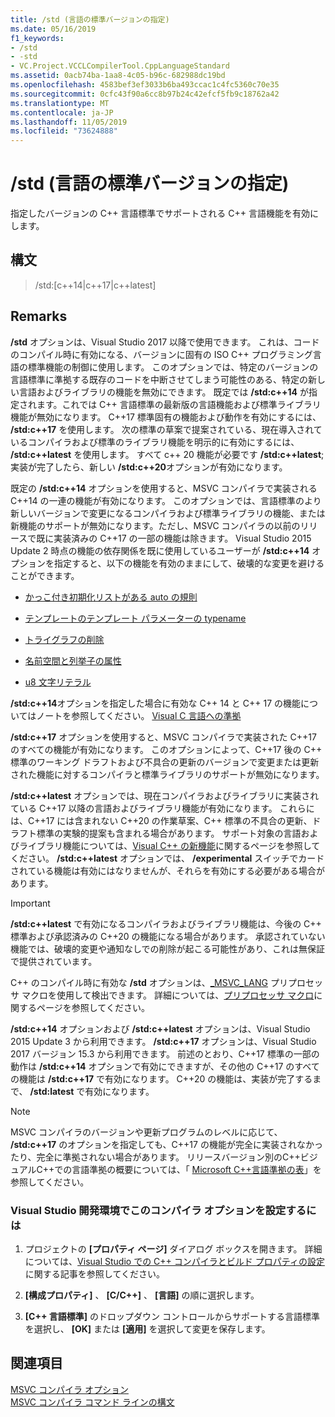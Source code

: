```yaml
---
title: /std (言語の標準バージョンの指定)
ms.date: 05/16/2019
f1_keywords:
- /std
- -std
- VC.Project.VCCLCompilerTool.CppLanguageStandard
ms.assetid: 0acb74ba-1aa8-4c05-b96c-682988dc19bd
ms.openlocfilehash: 4583bef3ef3033b6ba493ccac1c4fc5360c70e35
ms.sourcegitcommit: 0cfc43f90a6cc8b97b24c42efcf5fb9c18762a42
ms.translationtype: MT
ms.contentlocale: ja-JP
ms.lasthandoff: 11/05/2019
ms.locfileid: "73624888"
---
```

# <a name="std-specify-language-standard-version"></a>/std (言語の標準バージョンの指定)

指定したバージョンの C++ 言語標準でサポートされる C++ 言語機能を有効にします。

## <a name="syntax"></a>構文

> /std:\[c++14\|c++17\|c++latest]

## <a name="remarks"></a>Remarks

**/std** オプションは、Visual Studio 2017 以降で使用できます。 これは、コードのコンパイル時に有効になる、バージョンに固有の ISO C++ プログラミング言語の標準機能の制御に使用します。 このオプションでは、特定のバージョンの言語標準に準拠する既存のコードを中断させてしまう可能性のある、特定の新しい言語およびライブラリの機能を無効にできます。 既定では **/std:c++14** が指定されます。これでは C++ 言語標準の最新版の言語機能および標準ライブラリ機能が無効になります。 C++17 標準固有の機能および動作を有効にするには、 **/std:c++17** を使用します。 次の標準の草案で提案されている、現在導入されているコンパイラおよび標準のライブラリ機能を明示的に有効にするには、 **/std:c++latest** を使用します。 すべて c++ 20 機能が必要です **/std:c++latest**; 実装が完了したら、新しい **/std:c++20**オプションが有効になります。

既定の **/std:c++14** オプションを使用すると、MSVC コンパイラで実装される C++14 の一連の機能が有効になります。 このオプションでは、言語標準のより新しいバージョンで変更になるコンパイラおよび標準ライブラリの機能、または新機能のサポートが無効になります。ただし、MSVC コンパイラの以前のリリースで既に実装済みの C++17 の一部の機能は除きます。 Visual Studio 2015 Update 2 時点の機能の依存関係を既に使用しているユーザーが **/std:c++14** オプションを指定すると、以下の機能を有効のままにして、破壊的な変更を避けることができます。

- [かっこ付き初期化リストがある auto の規則](http://www.open-std.org/jtc1/sc22/wg21/docs/papers/2014/n3922.html)

- [テンプレートのテンプレート パラメーターの typename](http://www.open-std.org/jtc1/sc22/wg21/docs/papers/2014/n4051.html)

- [トライグラフの削除](http://www.open-std.org/jtc1/sc22/wg21/docs/papers/2014/n4086.html)

- [名前空間と列挙子の属性](http://www.open-std.org/jtc1/sc22/wg21/docs/papers/2014/n4266.html)

- [u8 文字リテラル](http://www.open-std.org/jtc1/sc22/wg21/docs/papers/2014/n4267.html)

**/std:c++14**オプションを指定した場合に有効な C++ 14 と C++ 17 の機能についてはノートを参照してください。 [Visual C 言語への準拠](../../overview/visual-cpp-language-conformance.md)

**/std:c++17** オプションを使用すると、MSVC コンパイラで実装された C++17 のすべての機能が有効になります。 このオプションによって、C++17 後の C++ 標準のワーキング ドラフトおよび不具合の更新のバージョンで変更または更新された機能に対するコンパイラと標準ライブラリのサポートが無効になります。

**/std:c++latest** オプションでは、現在コンパイラおよびライブラリに実装されている C++17 以降の言語およびライブラリ機能が有効になります。 これらには、C++17 には含まれない C++20 の作業草案、C++ 標準の不具合の更新、ドラフト標準の実験的提案も含まれる場合があります。 サポート対象の言語およびライブラリ機能については、[Visual C++ の新機能](../../overview/what-s-new-for-visual-cpp-in-visual-studio.md)に関するページを参照してください。 **/std:c++latest** オプションでは、 **/experimental** スイッチでカードされている機能は有効にはなりませんが、それらを有効にする必要がある場合があります。

> [!IMPORTANT]
> **/std:c++latest** で有効になるコンパイラおよびライブラリ機能は、今後の C++ 標準および承認済みの C++20 の機能になる場合があります。 承認されていない機能では、破壊的変更や通知なしでの削除が起こる可能性があり、これは無保証で提供されています。 

C++ のコンパイル時に有効な **/std** オプションは、[\_MSVC\_LANG](../../preprocessor/predefined-macros.md) プリプロセッサ マクロを使用して検出できます。 詳細については、[プリプロセッサ マクロ](../../preprocessor/predefined-macros.md)に関するページを参照してください。

**/std:c++14** オプションおよび **/std:c++latest** オプションは、Visual Studio 2015 Update 3 から利用できます。 **/std:c++17** オプションは、Visual Studio 2017 バージョン 15.3 から利用できます。 前述のとおり、C++17 標準の一部の動作は **/std:c++14** オプションで有効にできますが、その他の C++17 のすべての機能は **/std:c++17** で有効になります。 C++20 の機能は、実装が完了するまで、 **/std:latest** で有効になります。

> [!NOTE]
> MSVC コンパイラのバージョンや更新プログラムのレベルに応じて、 **/std:c++17** のオプションを指定しても、C++17 の機能が完全に実装されなかったり、完全に準拠されない場合があります。 リリースバージョン別のC++ビジュアルC++での言語準拠の概要については、「 [Microsoft C++言語準拠の表](../../overview/visual-cpp-language-conformance.md)」を参照してください。

### <a name="to-set-this-compiler-option-in-the-visual-studio-development-environment"></a>Visual Studio 開発環境でこのコンパイラ オプションを設定するには

1. プロジェクトの **[プロパティ ページ]** ダイアログ ボックスを開きます。 詳細については、[Visual Studio での C++ コンパイラとビルド プロパティの設定](../working-with-project-properties.md)に関する記事を参照してください。

1. **[構成プロパティ]** 、 **[C/C++]** 、 **[言語]** の順に選択します。

1. **[C++ 言語標準]** のドロップダウン コントロールからサポートする言語標準を選択し、 **[OK]** または **[適用]** を選択して変更を保存します。

## <a name="see-also"></a>関連項目

[MSVC コンパイラ オプション](compiler-options.md)<br/>
[MSVC コンパイラ コマンド ラインの構文](compiler-command-line-syntax.md)
